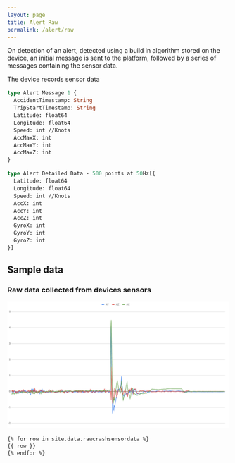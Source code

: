 ```yaml
---
layout: page
title: Alert Raw
permalink: /alert/raw
---
```


On detection of an alert, detected using a build in algorithm stored on the device, an initial message is sent to the platform, followed by a series of messages containing the sensor data.

The device records sensor data

```graphql
type Alert Message 1 {
  AccidentTimestamp: String
  TripStartTimestamp: String
  Latitude: float64
  Longitude: float64
  Speed: int //Knots
  AccMaxX: int
  AccMaxY: int
  AccMaxZ: int
}
```

```graphql
type Alert Detailed Data - 500 points at 50Hz[{
  Latitude: float64
  Longitude: float64
  Speed: int //Knots
  AccX: int
  AccY: int
  AccZ: int
  GyroX: int
  GyroY: int
  GyroZ: int
}]
```

<h2>Sample data</h2>

<h3>Raw data collected from devices sensors</h3>

<img src="/img/rawalert.png"/>

```
{% for row in site.data.rawcrashsensordata %}
{{ row }}
{% endfor %}
```